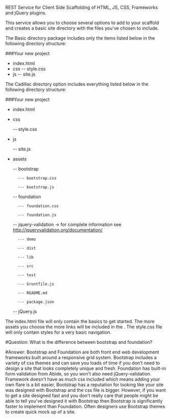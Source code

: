 REST Service for Client Side Scaffolding of HTML, JS, CSS, Frameworks and jQuery plugins.


This service allows you to choose several options to add to your scaffold 
and creates a basic site directory with the files you've chosen to include.


The Basic directory package includes only the items listed below
in the following directory structure:


###Your new project
  - index.html
  - css
    -- style.css
  - js
    -- site.js

The Cadillac directory option includes everything listed below 
in the following directory structure:

###Your new project

  - index.html
	
  - css
	
	  -- style.css
  - js
	
	  -- site.js
		
  - assets
	
	  -- bootstrap
		
		  --- bootstrap.css
			
		  --- bootstrap.js
			
	  -- foundation
		
		  --- foundation.css
			
		  --- foundation.js
			
	  -- jquery-validation -> for complete information see http://jqueryvalidation.org/documentation/
			
		  --- demo
			
		  --- dist
			
		  --- lib
			
		  --- src
			
		  --- test
			
		  --- Gruntfile.js
			
		  --- README.md
			
		  --- package.json
		
	  -- jQuery.js
		
		
The index.html file will only contain the basics to get started.
The more assets you choose the more links will be included in the <head>.
The style.css file will only contain styles for a very basic navigation.

#Question: 
What is the difference between bootstrap and foundation?

#Answer: 
Bootstrap and Foundation are both front end web development frameworks
built around a responsive grid system.  Bootstrap includes a variety of
css themes and can save you loads of time if you don't need to design a 
site that looks completely unique and fresh.  Foundation has built-in form
validation from Abide, so you won't also need jQuery-validation.
Framework doesn't have as much css included which means adding your own flare
is a bit easier, Bootstrap has a reputation for looking like your site was
designed with Bootstrap and the css file is bigger.  However, if you want 
to get a site designed fast and you don't really care that people might
be able to tell you've designed it with Bootstrap then Bootstrap is
significantly faster to implement than Foundation.  Often designers use
Bootstrap themes to create quick mock up of a site.

